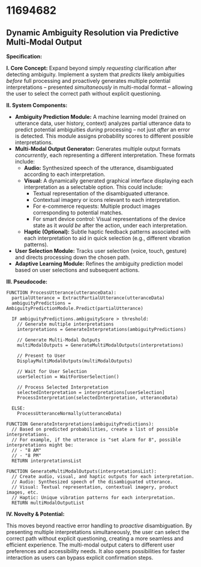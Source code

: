 # 11694682

## Dynamic Ambiguity Resolution via Predictive Multi-Modal Output

**Specification:**

**I. Core Concept:** Expand beyond simply *requesting* clarification after detecting ambiguity. Implement a system that *predicts* likely ambiguities *before* full processing and proactively generates multiple potential interpretations – presented *simultaneously* in multi-modal format – allowing the user to select the correct path without explicit questioning.

**II. System Components:**

*   **Ambiguity Prediction Module:** A machine learning model (trained on utterance data, user history, context) analyzes partial utterance data to predict potential ambiguities *during* processing – not just *after* an error is detected.  This module assigns probability scores to different possible interpretations.
*   **Multi-Modal Output Generator:**  Generates multiple output formats *concurrently*, each representing a different interpretation. These formats include:
    *   **Audio:**  Synthesized speech of the utterance, disambiguated according to each interpretation.
    *   **Visual:**  A dynamically generated graphical interface displaying each interpretation as a selectable option. This could include:
        *   Textual representation of the disambiguated utterance.
        *   Contextual imagery or icons relevant to each interpretation.
        *   For e-commerce requests:  Multiple product images corresponding to potential matches.
        *   For smart device control: Visual representations of the device state as it *would be* after the action, under each interpretation.
    *   **Haptic (Optional):**  Subtle haptic feedback patterns associated with each interpretation to aid in quick selection (e.g., different vibration patterns).
*   **User Selection Module:**  Tracks user selection (voice, touch, gesture) and directs processing down the chosen path.
*   **Adaptive Learning Module:**  Refines the ambiguity prediction model based on user selections and subsequent actions.

**III. Pseudocode:**

```
FUNCTION ProcessUtterance(utteranceData):
  partialUtterance = ExtractPartialUtterance(utteranceData)
  ambiguityPredictions = AmbiguityPredictionModule.Predict(partialUtterance)

  IF ambiguityPredictions.ambiguityScore > threshold:
    // Generate multiple interpretations
    interpretations = GenerateInterpretations(ambiguityPredictions)

    // Generate Multi-Modal Outputs
    multiModalOutputs = GenerateMultiModalOutputs(interpretations)

    // Present to User
    DisplayMultiModalOutputs(multiModalOutputs)

    // Wait for User Selection
    userSelection = WaitForUserSelection()

    // Process Selected Interpretation
    selectedInterpretation = interpretations[userSelection]
    ProcessInterpretation(selectedInterpretation, utteranceData)

  ELSE:
    ProcessUtteranceNormally(utteranceData)

FUNCTION GenerateInterpretations(ambiguityPredictions):
  // Based on predicted probabilities, create a list of possible interpretations.
  // For example, if the utterance is "set alarm for 8", possible interpretations might be:
  // - "8 AM"
  // - "8 PM"
  RETURN interpretationsList

FUNCTION GenerateMultiModalOutputs(interpretationsList):
  // Create audio, visual, and haptic outputs for each interpretation.
  // Audio: Synthesized speech of the disambiguated utterance.
  // Visual: Textual representation, contextual imagery, product images, etc.
  // Haptic: Unique vibration patterns for each interpretation.
  RETURN multiModalOutputList

```

**IV. Novelty & Potential:**

This moves beyond reactive error handling to *proactive* disambiguation. By presenting multiple interpretations simultaneously, the user can select the correct path without explicit questioning, creating a more seamless and efficient experience. The multi-modal output caters to different user preferences and accessibility needs. It also opens possibilities for faster interaction as users can bypass explicit confirmation steps.